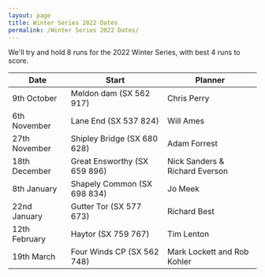 ```yaml
---
layout: page
title: Winter Series 2022 Dates
permalink: /Winter Series 2022 Dates/
---
```

We'll try and hold 8 runs for the 2022 Winter Series, with best 4 runs to score.


| **Date** | **Start** | **Planner** |
| --- | --- | --- |
| 9th October | Meldon dam (SX 562 917) | Chris Perry |
| 6th November | Lane End (SX 537 824) | Will Ames |
| 27th November | Shipley Bridge (SX 680 628) | Adam Forrest |
| 18th December | Great Ensworthy (SX 659 896) | Nick Sanders & Richard Everson |
| 8th January | Shapely Common (SX 698 834) | Jo Meek |
| 22nd January | Gutter Tor (SX 577 673) | Richard Best |
| 12th February | Haytor (SX 759 767) | Tim Lenton |
| 19th March | Four Winds CP (SX 562 748) | Mark Lockett and Rob Kohler |


<div>&nbsp;</div>
<!--
<h2>We need you!</h2>
<div>Please get in touch with James Jackson (<a href="mailto:jim7205319@gmail.com">jim7205319@gmail.com</a>) if you would like to organise a run for the Winter Series.</div>
-->&nbsp;
